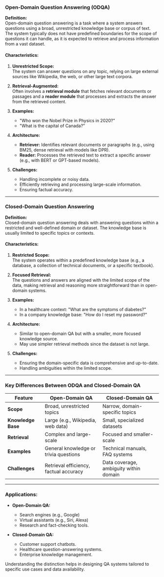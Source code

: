 ### Open-Domain Question Answering (ODQA)

**Definition:**  
Open-domain question answering is a task where a system answers questions using a broad, unrestricted knowledge base or corpus of text. The system typically does not have predefined boundaries for the scope of questions it can handle, as it is expected to retrieve and process information from a vast dataset.

#### Characteristics:
1. **Unrestricted Scope:**  
   The system can answer questions on any topic, relying on large external sources like Wikipedia, the web, or other large text corpora.
   
2. **Retrieval-Augmented:**  
   Often involves a **retrieval module** that fetches relevant documents or passages and a **reader module** that processes and extracts the answer from the retrieved content.

3. **Examples:**  
   - "Who won the Nobel Prize in Physics in 2020?"
   - "What is the capital of Canada?"

4. **Architecture:**
   - **Retriever:** Identifies relevant documents or paragraphs (e.g., using BM25, dense retrieval with models like DPR).
   - **Reader:** Processes the retrieved text to extract a specific answer (e.g., with BERT or GPT-based models).

5. **Challenges:**
   - Handling incomplete or noisy data.
   - Efficiently retrieving and processing large-scale information.
   - Ensuring factual accuracy.

---

### Closed-Domain Question Answering

**Definition:**  
Closed-domain question answering deals with answering questions within a restricted and well-defined domain or dataset. The knowledge base is usually limited to specific topics or contexts.

#### Characteristics:
1. **Restricted Scope:**  
   The system operates within a predefined knowledge base (e.g., a database, a collection of technical documents, or a specific textbook).
   
2. **Focused Retrieval:**  
   The questions and answers are aligned with the limited scope of the data, making retrieval and reasoning more straightforward than in open-domain systems.

3. **Examples:**  
   - In a healthcare context: "What are the symptoms of diabetes?"
   - In a company knowledge base: "How do I reset my password?"

4. **Architecture:**
   - Similar to open-domain QA but with a smaller, more focused knowledge source.
   - May use simpler retrieval methods since the dataset is not large.

5. **Challenges:**
   - Ensuring the domain-specific data is comprehensive and up-to-date.
   - Handling ambiguities within the limited scope.

---

### Key Differences Between ODQA and Closed-Domain QA

| Feature                  | Open-Domain QA                         | Closed-Domain QA                        |
|--------------------------|-----------------------------------------|-----------------------------------------|
| **Scope**               | Broad, unrestricted topics             | Narrow, domain-specific topics          |
| **Knowledge Base**      | Large (e.g., Wikipedia, web data)       | Small, specialized datasets             |
| **Retrieval**           | Complex and large-scale                | Focused and smaller-scale               |
| **Examples**            | General knowledge or trivia questions  | Technical manuals, FAQ systems          |
| **Challenges**          | Retrieval efficiency, factual accuracy | Data coverage, ambiguity within domain  |

---

### Applications:
- **Open-Domain QA:**
  - Search engines (e.g., Google)
  - Virtual assistants (e.g., Siri, Alexa)
  - Research and fact-checking tools.
  
- **Closed-Domain QA:**
  - Customer support chatbots.
  - Healthcare question-answering systems.
  - Enterprise knowledge management.

Understanding the distinction helps in designing QA systems tailored to specific use cases and data availability.